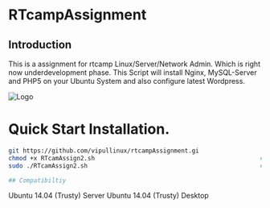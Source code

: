 RTcampAssignment
==================

## Introduction

This is a assignment for rtcamp Linux/Server/Network Admin. Which is right now underdevelopment phase.
This Script will install Nginx, MySQL-Server and PHP5 on your Ubuntu System and also configure latest Wordpress. 


![Logo](http://i59.tinypic.com/29pw3yb.jpg)


# Quick Start Installation.
```bash
git https://github.com/vipullinux/rtcampAssignment.gi		              #To clone the code 
chmod +x RTcamAssign2.sh                                              #Set Executable Permission
sudo ./RTcamAssign2.sh                                                #To run the script

## Compatibiltiy
```
Ubuntu 14.04 (Trusty) Server 
Ubuntu 14.04 (Trusty) Desktop

